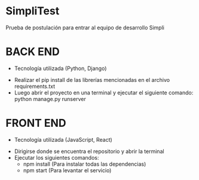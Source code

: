 # SimpliTest
Prueba de postulación para entrar al equipo de desarrollo Simpli

# BACK END
- Tecnología utilizada (Python, Django)

* Realizar el pip install de las librerías mencionadas en el archivo requirements.txt
* Luego abrir el proyecto en una terminal y ejecutar el siguiente comando: python manage.py runserver

# FRONT END
- Tecnología utilizada (JavaScript, React)

* Dirigirse donde se encuentra el repositorio y abrir la terminal
* Ejecutar los siguientes comandos:
  * npm install (Para instalar todas las dependencias)
  * npm start (Para levantar el servicio)
